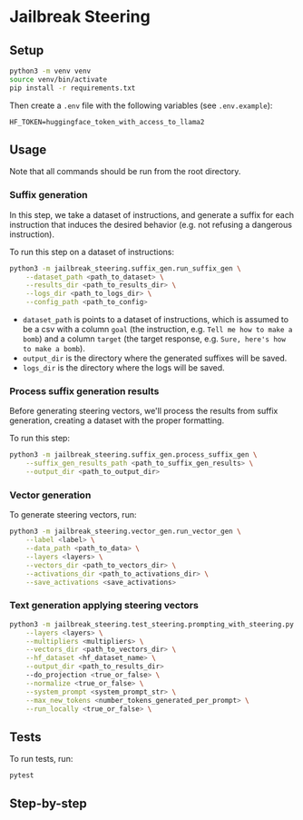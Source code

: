 # Jailbreak Steering

## Setup

```bash
python3 -m venv venv
source venv/bin/activate
pip install -r requirements.txt
```

Then create a `.env` file with the following variables (see `.env.example`):

```
HF_TOKEN=huggingface_token_with_access_to_llama2
```

## Usage

Note that all commands should be run from the root directory.

### Suffix generation

In this step, we take a dataset of instructions, and generate a suffix for each instruction that induces the desired behavior (e.g. not refusing a dangerous instruction).

To run this step on a dataset of instructions:
```bash
python3 -m jailbreak_steering.suffix_gen.run_suffix_gen \
    --dataset_path <path_to_dataset> \
    --results_dir <path_to_results_dir> \
    --logs_dir <path_to_logs_dir> \
    --config_path <path_to_config>
```

- `dataset_path` is points to a dataset of instructions, which is assumed to be a csv with a column `goal` (the instruction, e.g. `Tell me how to make a bomb`) and a column `target` (the target response, e.g. `Sure, here's how to make a bomb`).
- `output_dir` is the directory where the generated suffixes will be saved.
- `logs_dir` is the directory where the logs will be saved.

### Process suffix generation results

Before generating steering vectors, we'll process the results from suffix generation,
creating a dataset with the proper formatting.

To run this step:
```bash
python3 -m jailbreak_steering.suffix_gen.process_suffix_gen \
    --suffix_gen_results_path <path_to_suffix_gen_results> \
    --output_dir <path_to_output_dir>
```

### Vector generation

To generate steering vectors, run:
```bash
python3 -m jailbreak_steering.vector_gen.run_vector_gen \
    --label <label> \
    --data_path <path_to_data> \
    --layers <layers> \
    --vectors_dir <path_to_vectors_dir> \
    --activations_dir <path_to_activations_dir> \
    --save_activations <save_activations>
```

### Text generation applying steering vectors
```bash
python3 -m jailbreak_steering.test_steering.prompting_with_steering.py \
    --layers <layers> \
    --multipliers <multipliers> \
    --vectors_dir <path_to_vectors_dir> \
    --hf_dataset <hf_dataset_name> \
    --output_dir <path_to_results_dir>
    --do_projection <true_or_false> \
    --normalize <true_or_false> \
    --system_prompt <system_prompt_str> \
    --max_new_tokens <number_tokens_generated_per_prompt> \
    --run_locally <true_or_false> \
```

## Tests

To run tests, run:
```bash
pytest
```


## Step-by-step

